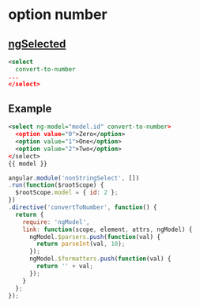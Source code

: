 # option number

## [ngSelected](https://docs.angularjs.org/api/ng/directive/ngSelected)

```xml
<select
  convert-to-number
...
</select>
```

## Example

```xml
<select ng-model="model.id" convert-to-number>
  <option value="0">Zero</option>
  <option value="1">One</option>
  <option value="2">Two</option>
</select>
{{ model }}
```

```javascript
angular.module('nonStringSelect', [])
.run(function($rootScope) {
  $rootScope.model = { id: 2 };
})
.directive('convertToNumber', function() {
  return {
    require: 'ngModel',
    link: function(scope, element, attrs, ngModel) {
      ngModel.$parsers.push(function(val) {
        return parseInt(val, 10);
      });
      ngModel.$formatters.push(function(val) {
        return '' + val;
      });
    }
  };
});
```
